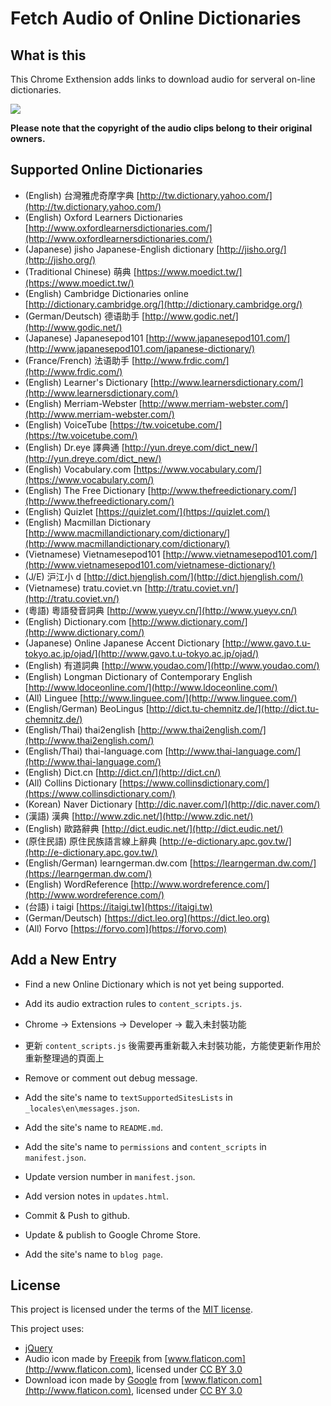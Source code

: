 # Fetch Audio of Online Dictionaries

## What is this

This Chrome Exthension adds links to download audio for serveral on-line dictionaries.

![](demo/jisho.jpg)

**Please note that the copyright of the audio clips belong to their original owners.**

## Supported Online Dictionaries

- (English) 台灣雅虎奇摩字典 [http://tw.dictionary.yahoo.com/](http://tw.dictionary.yahoo.com/)
- (English) Oxford Learners Dictionaries [http://www.oxfordlearnersdictionaries.com/](http://www.oxfordlearnersdictionaries.com/)
- (Japanese) jisho Japanese-English dictionary [http://jisho.org/](http://jisho.org/)
- (Traditional Chinese) 萌典 [https://www.moedict.tw/](https://www.moedict.tw/)
- (English) Cambridge Dictionaries online [http://dictionary.cambridge.org/](http://dictionary.cambridge.org/)
- (German/Deutsch) 德语助手 [http://www.godic.net/](http://www.godic.net/)
- (Japanese) Japanesepod101 [http://www.japanesepod101.com/](http://www.japanesepod101.com/japanese-dictionary/)
- (France/French) 法语助手 [http://www.frdic.com/](http://www.frdic.com/)
- (English) Learner's Dictionary [http://www.learnersdictionary.com/](http://www.learnersdictionary.com/)
- (English) Merriam-Webster [http://www.merriam-webster.com/](http://www.merriam-webster.com/)
- (English) VoiceTube [https://tw.voicetube.com/](https://tw.voicetube.com/)
- (English) Dr.eye 譯典通 [http://yun.dreye.com/dict_new/](http://yun.dreye.com/dict_new/)
- (English) Vocabulary.com [https://www.vocabulary.com/](https://www.vocabulary.com/)
- (English) The Free Dictionary [http://www.thefreedictionary.com/](http://www.thefreedictionary.com/)
- (English) Quizlet [https://quizlet.com/](https://quizlet.com/)
- (English) Macmillan Dictionary [http://www.macmillandictionary.com/dictionary/](http://www.macmillandictionary.com/dictionary/)
- (Vietnamese) Vietnamesepod101 [http://www.vietnamesepod101.com/](http://www.vietnamesepod101.com/vietnamese-dictionary/)
- (J/E) 沪江小 d [http://dict.hjenglish.com/](http://dict.hjenglish.com/)
- (Vietnamese) tratu.coviet.vn [http://tratu.coviet.vn/](http://tratu.coviet.vn/)
- (粵語) 粵語發音詞典 [http://www.yueyv.cn/](http://www.yueyv.cn/)
- (English) Dictionary.com [http://www.dictionary.com/](http://www.dictionary.com/)
- (Japanese) Online Japanese Accent Dictionary [http://www.gavo.t.u-tokyo.ac.jp/ojad/](http://www.gavo.t.u-tokyo.ac.jp/ojad/)
- (English) 有道詞典 [http://www.youdao.com/](http://www.youdao.com/)
- (English) Longman Dictionary of Contemporary English [http://www.ldoceonline.com/](http://www.ldoceonline.com/)
- (All) Linguee [http://www.linguee.com/](http://www.linguee.com/)
- (English/German) BeoLingus [http://dict.tu-chemnitz.de/](http://dict.tu-chemnitz.de/)
- (English/Thai) thai2english [http://www.thai2english.com/](http://www.thai2english.com/)
- (English/Thai) thai-language.com [http://www.thai-language.com/](http://www.thai-language.com/)
- (English) Dict.cn [http://dict.cn/](http://dict.cn/)
- (All) Collins Dictionary [https://www.collinsdictionary.com/](https://www.collinsdictionary.com/)
- (Korean) Naver Dictionary [http://dic.naver.com/](http://dic.naver.com/)
- (漢語) 漢典 [http://www.zdic.net/](http://www.zdic.net/)
- (English) 歐路辭典 [http://dict.eudic.net/](http://dict.eudic.net/)
- (原住民語) 原住民族語言線上辭典 [http://e-dictionary.apc.gov.tw/](http://e-dictionary.apc.gov.tw/)
- (English/German) learngerman.dw.com [https://learngerman.dw.com/](https://learngerman.dw.com/)
- (English) WordReference [http://www.wordreference.com/](http://www.wordreference.com/)
- (台語) i taigi [https://itaigi.tw](https://itaigi.tw)
- (German/Deutsch) [https://dict.leo.org](https://dict.leo.org)
- (All) Forvo [https://forvo.com](https://forvo.com)

## Add a New Entry

- Find a new Online Dictionary which is not yet being supported.
- Add its audio extraction rules to `content_scripts.js`.
- Chrome -> Extensions -> Developer -> 載入未封裝功能
- 更新 `content_scripts.js` 後需要再重新載入未封裝功能，方能使更新作用於重新整理過的頁面上

- Remove or comment out debug message.
- Add the site's name to `textSupportedSitesLists` in `_locales\en\messages.json`.
- Add the site's name to `README.md`.
- Add the site's name to `permissions` and `content_scripts` in `manifest.json`.
- Update version number in `manifest.json`.
- Add version notes in `updates.html`.
- Commit & Push to github.
- Update & publish to Google Chrome Store.
- Add the site's name to `blog page`.

## License

This project is licensed under the terms of the [MIT license](http://opensource.org/licenses/MIT).

This project uses:

- [jQuery](https://jquery.com/)
- Audio icon made by [Freepik](http://www.freepik.com) from [www.flaticon.com](http://www.flaticon.com), licensed under [CC BY 3.0](http://creativecommons.org/licenses/by/3.0/)
- Download icon made by [Google](http://www.google.com) from [www.flaticon.com](http://www.flaticon.com), licensed under [CC BY 3.0](http://creativecommons.org/licenses/by/3.0/)
